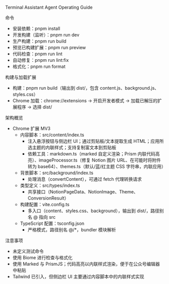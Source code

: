 Terminal Assistant Agent Operating Guide

命令
- 安装依赖：pnpm install
- 开发构建（监听）：pnpm run dev
- 生产构建：pnpm run build
- 预览已构建扩展：pnpm run preview
- 代码检查：pnpm run lint
- 自动修复：pnpm run lint:fix
- 格式化：pnpm run format

构建与加载扩展
- 构建：pnpm run build（输出到 dist/，包含 content.js、background.js、styles.css）
- Chrome 加载：chrome://extensions → 开启开发者模式 → 加载已解压的扩展程序 → 选择 dist/

架构概览
- Chrome 扩展 MV3
  - 内容脚本：src/content/index.ts
    - 注入悬浮按钮与侧边栏 UI；通过剪贴板/文本提取生成 HTML；应用所选主题的内联样式；支持复制富文本到剪贴板
    - 依赖工具：markdown.ts（marked 自定义渲染；Prism 内联代码高亮）、imageProcessor.ts（修复 Notion 图片 URL、在可能时将附件转为 base64）、themes.ts（默认/蓝/红主题 CSS 字符串，内联应用）
  - 背景脚本：src/background/index.ts
    - 处理消息（convertContent），可通过 fetch 代理转换请求
  - 类型定义：src/types/index.ts
    - 共享接口（NotionPageData、NotionImage、Theme、ConversionResult）
  - 构建配置：vite.config.ts
    - 多入口（content、styles.css、background），输出到 dist/，路径别名 @ 指向 src
  - TypeScript 配置：tsconfig.json
    - 严格模式，路径别名 @/*，bundler 模块解析

注意事项
- 未定义测试命令
- 使用 Biome 进行检查与格式化
- 使用 Marked 与 PrismJS；代码高亮以内联样式渲染，便于在公众号编辑器中粘贴
- Tailwind 已引入，但侧边栏 UI 主要通过内容脚本中的内联样式实现
